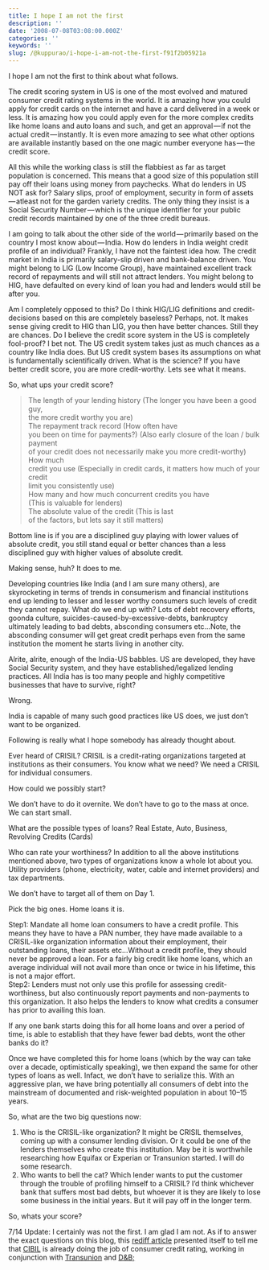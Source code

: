 ```yaml
---
title: I hope I am not the first
description: ''
date: '2008-07-08T03:08:00.000Z'
categories: ''
keywords: ''
slug: /@kuppurao/i-hope-i-am-not-the-first-f91f2b05921a
---
```


I hope I am not the first to think about what follows.

The credit scoring system in US is one of the most evolved and matured consumer credit rating systems in the world. It is amazing how you could apply for credit cards on the internet and have a card delivered in a week or less. It is amazing how you could apply even for the more complex credits like home loans and auto loans and such, and get an approval — if not the actual credit — instantly. It is even more amazing to see what other options are available instantly based on the one magic number everyone has — the credit score.

All this while the working class is still the flabbiest as far as target population is concerned. This means that a good size of this population still pay off their loans using money from paychecks. What do lenders in US NOT ask for? Salary slips, proof of employment, security in form of assets — atleast not for the garden variety credits. The only thing they insist is a Social Security Number — which is the unique identifier for your public credit records maintained by one of the three credit bureaus.

I am going to talk about the other side of the world — primarily based on the country I most know about — India. How do lenders in India weight credit profile of an individual? Frankly, I have not the faintest idea how. The credit market in India is primarily salary-slip driven and bank-balance driven. You might belong to LIG (Low Income Group), have maintained excellent track record of repayments and will still not attract lenders. You might belong to HIG, have defaulted on every kind of loan you had and lenders would still be after you.

Am I completely opposed to this? Do I think HIG/LIG definitions and credit-decisions based on this are completely baseless? Perhaps, not. It makes sense giving credit to HIG than LIG, you then have better chances. Still they are chances. Do I believe the credit score system in the US is completely fool-proof? I bet not. The US credit system takes just as much chances as a country like India does. But US credit system bases its assumptions on what is fundamentally scientifically driven. What is the science? If you have better credit score, you are more credit-worthy. Lets see what it means.

So, what ups your credit score?

> The length of your lending history (The longer you have been a good guy,  
> the more credit worthy you are)  
> The repayment track record (How often have  
> you been on time for payments?) (Also early closure of the loan / bulk payment  
> of your credit does not necessarily make you more credit-worthy)  
> How much  
> credit you use (Especially in credit cards, it matters how much of your credit  
> limit you consistently use)  
> How many and how much concurrent credits you have  
> (This is valuable for lenders)  
> The absolute value of the credit (This is last  
> of the factors, but lets say it still matters)

Bottom line is if you are a disciplined guy playing with lower values of absolute credit, you still stand equal or better chances than a less disciplined guy with higher values of absolute credit.

Making sense, huh? It does to me.

Developing countries like India (and I am sure many others), are skyrocketing in terms of trends in consumerism and financial institutions end up lending to lesser and lesser worthy consumers such levels of credit they cannot repay. What do we end up with? Lots of debt recovery efforts, goonda culture, suicides-caused-by-excessive-debts, bankruptcy ultimately leading to bad debts, absconding consumers etc…Note, the absconding consumer will get great credit perhaps even from the same institution the moment he starts living in another city.

Alrite, alrite, enough of the India-US babbles. US are developed, they have Social Security system, and they have established/legalized lending practices. All India has is too many people and highly competitive businesses that have to survive, right?

Wrong.

India is capable of many such good practices like US does, we just don’t want to be organized.

Following is really what I hope somebody has already thought about.

Ever heard of CRISIL? CRISIL is a credit-rating organizations targeted at institutions as their consumers. You know what we need? We need a CRISIL for individual consumers.

How could we possibly start?

We don’t have to do it overnite. We don’t have to go to the mass at once. We can start small.

What are the possible types of loans? Real Estate, Auto, Business, Revolving Credits (Cards)

Who can rate your worthiness? In addition to all the above institutions mentioned above, two types of organizations know a whole lot about you. Utility providers (phone, electricity, water, cable and internet providers) and tax departments.

We don’t have to target all of them on Day 1.

Pick the big ones. Home loans it is.

Step1: Mandate all home loan consumers to have a credit profile. This means they have to have a PAN number, they have made available to a CRISIL-like organization information about their employment, their outstanding loans, their assets etc…Without a credit profile, they should never be approved a loan. For a fairly big credit like home loans, which an average individual will not avail more than once or twice in his lifetime, this is not a major effort.  
Step2: Lenders must not only use this profile for assessing credit-worthiness, but also continuously report payments and non-payments to this organization. It also helps the lenders to know what credits a consumer has prior to availing this loan.

If any one bank starts doing this for all home loans and over a period of time, is able to establish that they have fewer bad debts, wont the other banks do it?

Once we have completed this for home loans (which by the way can take over a decade, optimistically speaking), we then expand the same for other types of loans as well. Infact, we don’t have to serialize this. With an aggressive plan, we have bring potentially all consumers of debt into the mainstream of documented and risk-weighted population in about 10–15 years.

So, what are the two big questions now:

1) Who is the CRISIL-like organization? It might be CRISIL themselves, coming up with a consumer lending division. Or it could be one of the lenders themselves who create this institution. May be it is worthwhile researching how Equifax or Experian or Transunion started. I will do some research.  
2) Who wants to bell the cat? Which lender wants to put the customer through the trouble of profiling himself to a CRISIL? I’d think whichever bank that suffers most bad debts, but whoever it is they are likely to lose some business in the initial years. But it will pay off in the longer term.

So, whats your score?

7/14 Update: I certainly was not the first. I am glad I am not. As if to answer the exact questions on this blog, this [rediff article](http://www.rediff.com/money/2008/jul/14loan.htm) presented itself to tell me that [CIBIL](http://www.cibil.com/) is already doing the job of consumer credit rating, working in conjunction with [Transunion](http://www.transunion.com/) and [D&B;](http://www.dnb.com/)